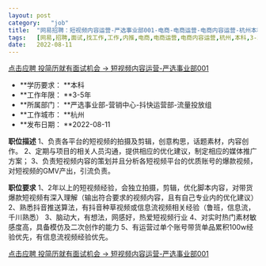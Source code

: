 ```yaml
---
layout:	post
category:	"job"
title:	"网易招聘：短视频内容运营-严选事业部001-电商-电商运营-电商内容运营-杭州本科3-5年"
tags:	[网易,招聘,面试,找工作,工作,内推,电商,电商运营,电商内容运营,杭州,本科,3-5年]
date:	2022-08-11
---
```


[点击应聘 投简历就有面试机会 -> 短视频内容运营-严选事业部001](http://mobile.bole.netease.com/bole/boleDetail?id=41304&employeeId=346f03c3cda5f04c&key=all)



- **学历要求： **本科
- **工作年限： **3-5年
- **所属部门： **严选事业部-营销中心-抖快运营部-流量投放组
- **工作城市： **杭州
- **发布日期： **2022-08-11



**职位描述**
1、负责各平台的短视频的拍摄及剪辑，创意构思，话题素材，内容创作。
2、定期与项目的相关人员沟通，提供相应的优化建议，制定相应的媒体推广方案；
3、负责短视频内容的策划并且分析各短视频平台的优质账号的爆款视频，对短视频的GMV产出，引流负责。



**职位要求**
1、2年以上的短视频经验，会独立拍摄，剪辑，优化脚本内容，对带货爆款短视频有深入理解（输出符合要求的视频内容，且有自己专业内的优化建议）
2、熟悉抖音推送算法，有抖音种草视频或信息流视频相关经验（鲁班，信息流，千川熟悉）
3、脑动大，有想法，网感好，热爱短视频行业
4、对实时热门素材敏感度高，具备模仿及二次创作的能力
5、有运营过单个账号带货单品累积100w经验优先，有信息流视频经验优先。



[点击应聘 投简历就有面试机会 -> 短视频内容运营-严选事业部001](http://mobile.bole.netease.com/bole/boleDetail?id=41304&employeeId=346f03c3cda5f04c&key=all)